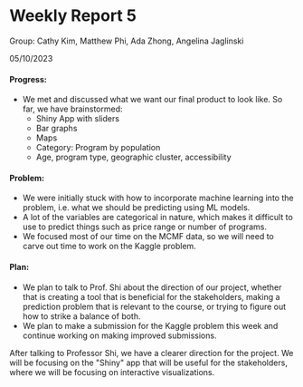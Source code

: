 # Weekly Report 5
Group: Cathy Kim, Matthew Phi, Ada Zhong, Angelina Jaglinski

05/10/2023

#### Progress:
- We met and discussed what we want our final product to look like. So far, we have brainstormed:
  - Shiny App with sliders
  - Bar graphs
  - Maps
  - Category: Program by population
  - Age, program type, geographic cluster, accessibility


#### Problem:
- We were initially stuck with how to incorporate machine learning into the problem, i.e. what we should be predicting using ML models.
- A lot of the variables are categorical in nature, which makes it difficult to use to predict things such as price range or number of programs.
- We focused most of our time on the MCMF data, so we will need to carve out time to work on the Kaggle problem.

#### Plan:
- We plan to talk to Prof. Shi about the direction of our project, whether that is creating a tool that is beneficial for the stakeholders, making a prediction problem that is relevant to the course, or trying to figure out how to strike a balance of both.
- We plan to make a submission for the Kaggle problem this week and continue working on making improved submissions.

After talking to Professor Shi, we have a clearer direction for the project. We will be focusing on the "Shiny" app that will be useful for the stakeholders, where we will be focusing on interactive visualizations.
